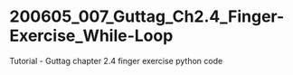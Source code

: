 # 200605_007_Guttag_Ch2.4_Finger-Exercise_While-Loop
Tutorial - Guttag chapter 2.4 finger exercise python code
